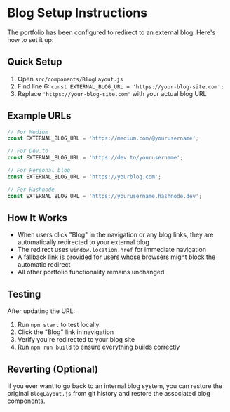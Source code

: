# Blog Setup Instructions

The portfolio has been configured to redirect to an external blog. Here's how to set it up:

## Quick Setup

1. Open `src/components/BlogLayout.js`
2. Find line 6: `const EXTERNAL_BLOG_URL = 'https://your-blog-site.com';`
3. Replace `'https://your-blog-site.com'` with your actual blog URL

## Example URLs

```javascript
// For Medium
const EXTERNAL_BLOG_URL = 'https://medium.com/@yourusername';

// For Dev.to
const EXTERNAL_BLOG_URL = 'https://dev.to/yourusername';

// For Personal blog
const EXTERNAL_BLOG_URL = 'https://yourblog.com';

// For Hashnode
const EXTERNAL_BLOG_URL = 'https://yourusername.hashnode.dev';
```

## How It Works

- When users click "Blog" in the navigation or any blog links, they are automatically redirected to your external blog
- The redirect uses `window.location.href` for immediate navigation
- A fallback link is provided for users whose browsers might block the automatic redirect
- All other portfolio functionality remains unchanged

## Testing

After updating the URL:
1. Run `npm start` to test locally
2. Click the "Blog" link in navigation
3. Verify you're redirected to your blog site
4. Run `npm run build` to ensure everything builds correctly

## Reverting (Optional)

If you ever want to go back to an internal blog system, you can restore the original `BlogLayout.js` from git history and restore the associated blog components.